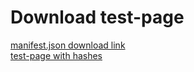 # Download test-page
<a href="./manifest.json" download>
    manifest.json download link
</a>
<br>
<a href="./hashes.html">
test-page with hashes
</a>

